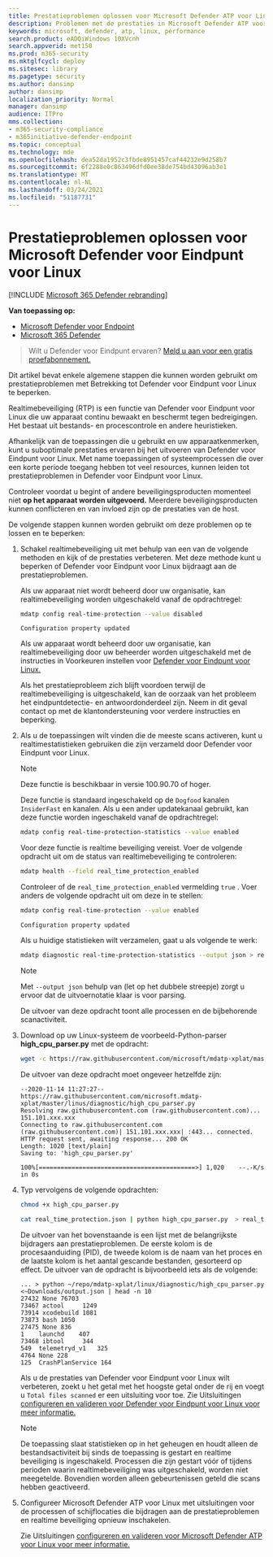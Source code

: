 ```yaml
---
title: Prestatieproblemen oplossen voor Microsoft Defender ATP voor Linux
description: Problemen met de prestaties in Microsoft Defender ATP voor Linux oplossen.
keywords: microsoft, defender, atp, linux, performance
search.product: eADQiWindows 10XVcnh
search.appverid: met150
ms.prod: m365-security
ms.mktglfcycl: deploy
ms.sitesec: library
ms.pagetype: security
ms.author: dansimp
author: dansimp
localization_priority: Normal
manager: dansimp
audience: ITPro
mms.collection:
- m365-security-compliance
- m365initiative-defender-endpoint
ms.topic: conceptual
ms.technology: mde
ms.openlocfilehash: dea52da1952c3fbde8951457caf44232e9d258b7
ms.sourcegitcommit: 6f2288e0c863496dfd0ee38de754bd43096ab3e1
ms.translationtype: MT
ms.contentlocale: nl-NL
ms.lasthandoff: 03/24/2021
ms.locfileid: "51187731"
---
```

# <a name="troubleshoot-performance-issues-for-microsoft-defender-for-endpoint-for-linux"></a>Prestatieproblemen oplossen voor Microsoft Defender voor Eindpunt voor Linux

[!INCLUDE [Microsoft 365 Defender rebranding](../../includes/microsoft-defender.md)]

**Van toepassing op:**
- [Microsoft Defender voor Endpoint](https://go.microsoft.com/fwlink/p/?linkid=2154037)
- [Microsoft 365 Defender](https://go.microsoft.com/fwlink/?linkid=2118804)
> Wilt u Defender voor Eindpunt ervaren? [Meld u aan voor een gratis proefabonnement.](https://www.microsoft.com/microsoft-365/windows/microsoft-defender-atp?ocid=docs-wdatp-investigateip-abovefoldlink)

Dit artikel bevat enkele algemene stappen die kunnen worden gebruikt om prestatieproblemen met Betrekking tot Defender voor Eindpunt voor Linux te beperken.

Realtimebeveiliging (RTP) is een functie van Defender voor Eindpunt voor Linux die uw apparaat continu bewaakt en beschermt tegen bedreigingen. Het bestaat uit bestands- en procescontrole en andere heuristieken.

Afhankelijk van de toepassingen die u gebruikt en uw apparaatkenmerken, kunt u suboptimale prestaties ervaren bij het uitvoeren van Defender voor Eindpunt voor Linux. Met name toepassingen of systeemprocessen die over een korte periode toegang hebben tot veel resources, kunnen leiden tot prestatieproblemen in Defender voor Eindpunt voor Linux.

Controleer voordat u begint of andere beveiligingsproducten momenteel niet **op het apparaat worden uitgevoerd.** Meerdere beveiligingsproducten kunnen conflicteren en van invloed zijn op de prestaties van de host.

De volgende stappen kunnen worden gebruikt om deze problemen op te lossen en te beperken:

1. Schakel realtimebeveiliging uit met behulp van een van de volgende methoden en kijk of de prestaties verbeteren. Met deze methode kunt u beperken of Defender voor Eindpunt voor Linux bijdraagt aan de prestatieproblemen.

    Als uw apparaat niet wordt beheerd door uw organisatie, kan realtimebeveiliging worden uitgeschakeld vanaf de opdrachtregel:

    ```bash
    mdatp config real-time-protection --value disabled
    ```
    ```Output
    Configuration property updated
    ```

    Als uw apparaat wordt beheerd door uw organisatie, kan realtimebeveiliging door uw beheerder worden uitgeschakeld met de instructies in Voorkeuren instellen voor [Defender voor Eindpunt voor Linux.](linux-preferences.md)

    Als het prestatieprobleem zich blijft voordoen terwijl de realtimebeveiliging is uitgeschakeld, kan de oorzaak van het probleem het eindpuntdetectie- en antwoordonderdeel zijn. Neem in dit geval contact op met de klantondersteuning voor verdere instructies en beperking.

2. Als u de toepassingen wilt vinden die de meeste scans activeren, kunt u realtimestatistieken gebruiken die zijn verzameld door Defender voor Eindpunt voor Linux.

    > [!NOTE]
    > Deze functie is beschikbaar in versie 100.90.70 of hoger.

    Deze functie is standaard ingeschakeld op de `Dogfood` kanalen `InsiderFast` en kanalen. Als u een ander updatekanaal gebruikt, kan deze functie worden ingeschakeld vanaf de opdrachtregel:
    ```bash
    mdatp config real-time-protection-statistics --value enabled
    ```

    Voor deze functie is realtime beveiliging vereist. Voer de volgende opdracht uit om de status van realtimebeveiliging te controleren:

    ```bash
    mdatp health --field real_time_protection_enabled
    ```

    Controleer of de `real_time_protection_enabled` vermelding `true` . Voer anders de volgende opdracht uit om deze in te stellen:

    ```bash
    mdatp config real-time-protection --value enabled
    ```
    ```Output
    Configuration property updated
    ```

    Als u huidige statistieken wilt verzamelen, gaat u als volgende te werk:

    ```bash
    mdatp diagnostic real-time-protection-statistics --output json > real_time_protection.json
    ```

    > [!NOTE]
    > Met ```--output json``` behulp van (let op het dubbele streepje) zorgt u ervoor dat de uitvoernotatie klaar is voor parsing.

    De uitvoer van deze opdracht toont alle processen en de bijbehorende scanactiviteit.

3. Download op uw Linux-systeem de voorbeeld-Python-parser **high_cpu_parser.py** met de opdracht:

    ```bash
    wget -c https://raw.githubusercontent.com/microsoft/mdatp-xplat/master/linux/diagnostic/high_cpu_parser.py
    ```
    De uitvoer van deze opdracht moet ongeveer hetzelfde zijn:

    ```Output
    --2020-11-14 11:27:27-- https://raw.githubusercontent.com/microsoft.mdatp-xplat/master/linus/diagnostic/high_cpu_parser.py
    Resolving raw.githubusercontent.com (raw.githubusercontent.com)... 151.101.xxx.xxx
    Connecting to raw.githubusercontent.com (raw.githubusercontent.com)| 151.101.xxx.xxx| :443... connected.
    HTTP request sent, awaiting response... 200 OK
    Length: 1020 [text/plain]
    Saving to: 'high_cpu_parser.py'

    100%[===========================================>] 1,020    --.-K/s   in 0s
    ```

4. Typ vervolgens de volgende opdrachten:

    ```bash
    chmod +x high_cpu_parser.py
    ```

    ```bash
    cat real_time_protection.json | python high_cpu_parser.py  > real_time_protection.log
    ```

      De uitvoer van het bovenstaande is een lijst met de belangrijkste bijdragers aan prestatieproblemen. De eerste kolom is de procesaanduiding (PID), de tweede kolom is de naam van het proces en de laatste kolom is het aantal gescande bestanden, gesorteerd op effect.
    De uitvoer van de opdracht is bijvoorbeeld iets als de volgende: 

    ```Output
    ... > python ~/repo/mdatp-xplat/linux/diagnostic/high_cpu_parser.py <~Downloads/output.json | head -n 10
    27432 None 76703
    73467 actool     1249
    73914 xcodebuild 1081
    73873 bash 1050
    27475 None 836
    1    launchd    407
    73468 ibtool     344
    549  telemetryd_v1   325
    4764 None 228
    125  CrashPlanService 164
    ```

    Als u de prestaties van Defender voor Eindpunt voor Linux wilt verbeteren, zoekt u het getal met het hoogste getal onder de rij en voegt u `Total files scanned` er een uitsluiting voor toe. Zie Uitsluitingen [configureren en valideren voor Defender voor Eindpunt voor Linux voor meer informatie.](linux-exclusions.md)

    >[!NOTE]
    > De toepassing slaat statistieken op in het geheugen en houdt alleen de bestandsactiviteit bij sinds de toepassing is gestart en realtime beveiliging is ingeschakeld. Processen die zijn gestart vóór of tijdens perioden waarin realtimebeveiliging was uitgeschakeld, worden niet meegetelde. Bovendien worden alleen gebeurtenissen geteld die scans hebben geactiveerd.

5. Configureer Microsoft Defender ATP voor Linux met uitsluitingen voor de processen of schijflocaties die bijdragen aan de prestatieproblemen en realtime beveiliging opnieuw inschakelen.

    Zie Uitsluitingen [configureren en valideren voor Microsoft Defender ATP voor Linux voor meer informatie.](linux-exclusions.md)
